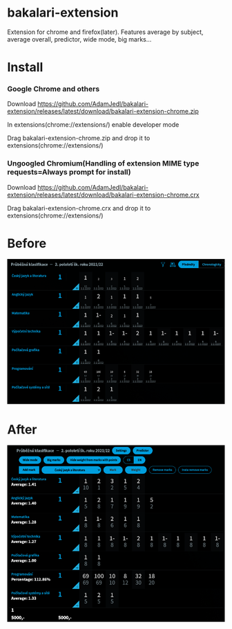 # bakalari-extension
Extension for chrome and firefox(later). Features average by subject, average overall, predictor, wide mode, big marks...
# Install
### Google Chrome and others
Download https://github.com/AdamJedl/bakalari-extension/releases/latest/download/bakalari-extension-chrome.zip

In extensions(chrome://extensions/) enable developer mode

Drag bakalari-extension-chrome.zip and drop it to extensions(chrome://extensions/)
### Ungoogled Chromium(Handling of extension MIME type requests=Always prompt for install)
Download https://github.com/AdamJedl/bakalari-extension/releases/latest/download/bakalari-extension-chrome.crx

Drag bakalari-extension-chrome.crx and drop it to extensions(chrome://extensions/)
# Before
![alt text](images/before.png)
# After
![alt text](images/after.png)
